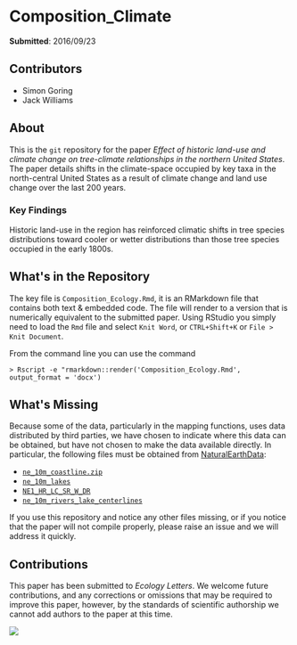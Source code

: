 # Composition_Climate

**Submitted**: 2016/09/23

## Contributors

* Simon Goring
* Jack Williams

## About

This is the `git` repository for the paper *Effect of historic land-use and climate change on tree-climate relationships in the northern United States*.  The paper details shifts in the climate-space occupied by key taxa in the north-central United States as a result of climate change and land use change over the last 200 years.

### Key Findings

Historic land-use in the region has reinforced climatic shifts in tree species distributions toward cooler or wetter distributions than those tree species occupied in the early 1800s.

## What's in the Repository

The key file is `Composition_Ecology.Rmd`, it is an RMarkdown file that contains both text & embedded code.  The file will render to a version that is numerically equivalent to the submitted paper.  Using RStudio you simply need to load the `Rmd` file and select `Knit Word`, or `CTRL+Shift+K` or `File > Knit Document`.

From the command line you can use the command

```
> Rscript -e "rmarkdown::render('Composition_Ecology.Rmd', output_format = 'docx')
```

## What's Missing

Because some of the data, particularly in the mapping functions, uses data distributed by third parties, we have chosen to indicate where this data can be obtained, but have not chosen to make the data available directly.  In particular, the following files must be obtained from [NaturalEarthData](http://naturalearthdata.com):

* [`ne_10m_coastline.zip`](http://www.naturalearthdata.com/http//www.naturalearthdata.com/download/10m/physical/ne_10m_coastline.zip)
* [`ne_10m_lakes`](http://www.naturalearthdata.com/http//www.naturalearthdata.com/download/10m/physical/ne_10m_lakes.zip)
* [`NE1_HR_LC_SR_W_DR`](http://www.naturalearthdata.com/http//www.naturalearthdata.com/download/10m/raster/NE2_HR_LC_SR_W_DR.zip)
* [`ne_10m_rivers_lake_centerlines`](http://www.naturalearthdata.com/http//www.naturalearthdata.com/download/10m/physical/ne_10m_rivers_lake_centerlines.zip)

If you use this repository and notice any other files missing, or if you notice that the paper will not compile properly, please raise an issue and we will address it quickly.

## Contributions

This paper has been submitted to *Ecology Letters*.  We welcome future contributions, and any corrections or omissions that may be required to improve this paper, however, by the standards of scientific authorship we cannot add authors to the paper at this time.

![](figures/Fig_1_Composite.png)
